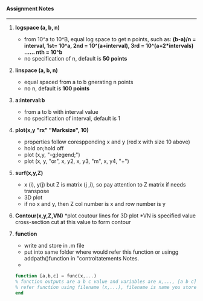 #### Assignment Notes
-------------------------------

1. __logspace (a, b, n)__
    * from 10^a to 10^B, equal log space to get n points, such as: __(b-a)/n = interval, 1st= 10^a, 
    2nd = 10^(a+interval), 3rd = 10^(a+2*intervals) ...... nth = 10^b__                            
    * no specification of n, default is __50 points__
&nbsp;

2. __linspace (a, b, n)__
    * equal spaced from a to b gnerating n points
    * no n, default is __100 points__
&nbsp;

3. __a:interval:b__
    * from a to b with interval value
    * no specification of interval, default is 1
&nbsp;

4. __plot(x,y "rx" "Marksize", 10)__
    * properties follow corespponding x and y (red x with size 10 above)
    * hold on;hold off
    * plot (x,y, "-g;legend;")
    * plot (x, y, "or", x, y2, x, y3, "m", x, y4, "+")
&nbsp;

5. __surf(x,y,Z)__
    * x (i), y(j) but Z is matrix (j ,i), so pay attention to Z matrix if needs transpose
    * 3D plot
    * if no x and y, then Z col number is x and row number is y
&nbsp;

6. __Contour(x,y,Z,VN)__
    *plot coutour lines for 3D plot
    *VN is specified value cross-section cut at this value to form contour
    
7. __function__
    * write and store in .m file 
    * put into same folder where would refer this function or usingg addpath()function in "controltatements Notes.
    * 
    ```Octave
    function [a,b,c] = func(x,...) 
    % function outputs are a b c value and variables are x,..., [a b c] could be a string return this string value
    % refer function using filename (x,...), filename is name you store this function file.m
    end
    ```
&nbsp;

    
    
    
    
 
